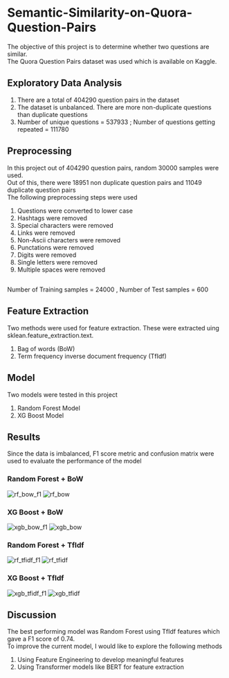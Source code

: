 # Semantic-Similarity-on-Quora-Question-Pairs
The objective of this project is to determine whether two questions are similar. 
<br>The Quora Question Pairs dataset was used which is available on Kaggle. 
## Exploratory Data Analysis
1. There are a total of 404290 question pairs in the dataset
2. The dataset is unbalanced. There are more non-duplicate questions than duplicate questions
4. Number of unique questions = 537933 ; Number of questions getting repeated = 111780
## Preprocessing 
In this project out of 404290 question pairs, random 30000 samples were used.
<br> Out of this, there were 18951 non duplicate question pairs and 11049 duplicate question pairs
<br> The following preprocessing steps were used 
1. Questions were converted to lower case
2. Hashtags were removed
3. Special characters were removed
4. Links were removed
5. Non-Ascii characters were removed
6. Punctations were removed
7. Digits were removed
8. Single letters were removed
9. Multiple spaces were removed
##
Number of Training samples = 24000 , Number of Test samples = 600 
## Feature Extraction 
Two methods were used for feature extraction. These were extracted uing sklean.feature_extraction.text.

1. Bag of words (BoW) 
2. Term frequency inverse document frequency (TfIdf)
## Model 
Two models were tested in this project 
1. Random Forest Model
2. XG Boost Model 
## Results
Since the data is imbalanced, F1 score metric and confusion matrix were used to evaluate the performance of the model 
### Random Forest + BoW
![rf_bow_f1](images/rf_bow_f1.png)
![rf_bow](images/rf_bow.png)
### XG Boost + BoW
![xgb_bow_f1](images/xgb_bow_f1.png)
![xgb_bow](images/xgb_bow.png)
### Random Forest + TfIdf
![rf_tfidf_f1](images/rf_tfidf_f1.png)
![rf_tfidf](images/rf_tfidf.png)
### XG Boost + TfIdf
![xgb_tfidf_f1](images/xgb_tfidf_f1.png)
![xgb_tfidf](images/xgb_tfidf.png)
## Discussion 
The best performing model was Random Forest using TfIdf features which gave a F1 score of 0.74.
<br> To improve the current model, I would like to explore the following methods
1. Using Feature Engineering to develop meaningful features
2. Using Transformer models like BERT for feature extraction
